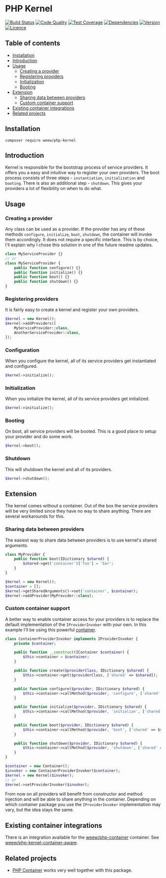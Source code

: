 # PHP Kernel

[![Build Status](https://img.shields.io/travis/weew/php-kernel.svg)](https://travis-ci.org/weew/php-kernel)
[![Code Quality](https://img.shields.io/scrutinizer/g/weew/php-kernel.svg)](https://scrutinizer-ci.com/g/weew/php-kernel)
[![Test Coverage](https://img.shields.io/coveralls/weew/php-kernel.svg)](https://coveralls.io/github/weew/php-kernel)
[![Dependencies](https://img.shields.io/versioneye/d/php/weew:php-kernel.svg)](https://versioneye.com/php/weew:php-kernel)
[![Version](https://img.shields.io/packagist/v/weew/php-kernel.svg)](https://packagist.org/packages/weew/php-kernel)
[![Licence](https://img.shields.io/packagist/l/weew/php-kernel.svg)](https://packagist.org/packages/weew/php-kernel)

## Table of contents

- [Installation](#installation)
- [Introduction](#introduction)
- [Usage](#usage)
    - [Creating a provider](#creating-a-provider)
    - [Registering providers](#registering-providers)
    - [Initialization](#initialization)
    - [Booting](#booting)
- [Extension](#extension)
    - [Sharing data between providers](#sharing-data-between-providers)
    - [Custom container support](#custom-container-support)
- [Existing container integrations](#existing-container-integrations)
- [Related projects](#related-projects)

## Installation

`composer require weew/php-kernel`

## Introduction

Kernel is responsible for the bootstrap process of service providers. It offers you a easy and intuitive way to register your own providers. The boot process consists of three steps - `instantiation`, `initialization` and `booting`. There is also an additional step - `shutdown`. This gives your providers a lot of flexibility on when to do what.

## Usage

### Creating a provider

Any class can be used as a provider. If the provider has any of these methods `configure`, `initialize`, `boot`, `shutdown`, the container will invoke them accordingly. It does not require a specific interface. This is by choice, I'll explain why I chose this solution in one of the future readme updates.

```php
class MyServiceProvider {}
// or
class MyServiceProvider {
    public function configure() {}
    public function initialize() {}
    public function boot() {}
    public function shutdown() {}
}
```

### Registering providers

It is fairly easy to create a kernel and register your own providers.

```php
$kernel = new Kernel();
$kernel->addProviders([
    MyServiceProvider::class,
    AnotherServiceProvider::class,
]);
```

### Configuration

When you configure the kernel, all of its service providers get instantiated and configured.

```php
$kernel->initialize();
```

### Initialization

When you initialize the kernel, all of its service providers get initialized.

```php
$kernel->initialize();
```

### Booting

On boot, all service providers will be booted. This is a good place to setup your provider and do some work.

```php
$kernel->boot();
```

### Shutdown

This will shutdown the kernel and all of its providers.

```php
$kernel->shutdown();
```

## Extension

The kernel comes without a container. Out of the box the service providers will be very limited since they have no way to share anything. There are several workarounds for this.

### Sharing data between providers

The easiest way to share data between providers is to use kernel's shared arguments.

```php
class MyProvider {
    public function boot(IDictionary $shared) {
        $shared->get('container')['foo'] = 'bar';
    }
}

$kernel = new Kernel();
$container = [];
$kernel->getSharedArguments()->set('container', $container);
$kernel->addProvider(MyProvider::class);
```

### Custom container support

A better way to enable container access for your providers is to replace the default implementation of the `IProviderInvoker` with your own. In this example I'll be using this powerful [container](https://github.com/weew/php-container).

```php
class ContainerProviderInvoker implements IProviderInvoker {
    private $container;

    public function __construct(IContainer $container) {
        $this->container = $container;
    }

    public function create($providerClass, IDictionary $shared) {
        $this->container->get($providerClass, ['shared' => $shared]);
    }

    public function configure($provider, IDictionary $shared) {
        $this->container->callMethod($provider, 'configure', ['shared' => $shared]);
    }

    public function initialize($provider, IDictionary $shared) {
        $this->container->callMethod($provider, 'initialize', ['shared' => $shared]);
    }

    public function boot($provider, IDictionary $shared) {
        $this->container->callMethod($provider, 'boot', ['shared' => $shared]);
    }

    public function shutdown($provider, IDictionary $shared) {
        $this->container->callMethod($provider, 'shutdown', ['shared' => $shared]);
    }
}

$container = new Container();
$invoker = new ContainerProviderInvoker($container);
$kernel = new Kernel($invoker);
// or
$kernel->setProviderInvoker($invoker);
```

From now on all providers will benefit from constructor and method injection and will be able to share anything in the container. Depending on which container package you use the `IProviderInvoker` implementation may vary, but the idea stays the same.

## Existing container integrations

There is an integration available for the [weew/php-container](https://github.com/weew/php-container) container. See [weew/php-kernel-container-aware](https://github.com/weew/php-kernel-container-aware).

## Related projects

- [PHP Container](https://github.com/weew/php-container) works very well together with this package.
